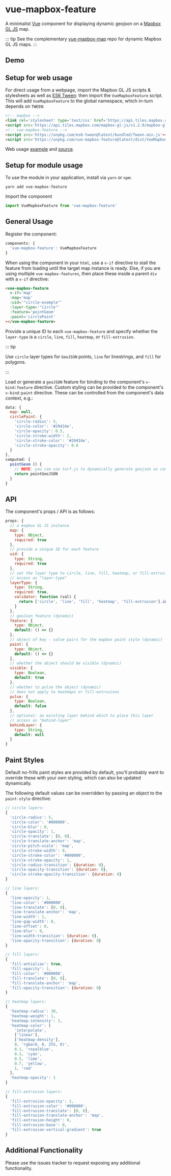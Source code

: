 vue-mapbox-feature
==================

A minimalist [Vue](https://vuejs.org/) component for displaying dynamic geojson on a [Mapbox GL JS](https://www.mapbox.com/mapbox-gl-js/api/) map.

::: tip
See the complementary [vue-mapbox-map](https://cityseer.github.io/vue-mapbox-map/) repo for dynamic Mapbox GL JS maps.
:::


Demo
----

<ClientOnly>
<Demo/>
</ClientOnly>


Setup for web usage
-------------------

For direct usage from a webpage, import the Mapbox GL JS scripts & stylesheets as well as [ES6 Tween](https://es6-tween.js.org/): then import the `VueMapboxFeature` script. This will add `VueMapboxFeature` to the global namespace, which in-turn depends on `TWEEN`:

```html
<!-- mapbox -->
<link rel='stylesheet' type='text/css' href='https://api.tiles.mapbox.com/mapbox-gl-js/v1.2.0/mapbox-gl.css'/>
<script src='https://api.tiles.mapbox.com/mapbox-gl-js/v1.2.0/mapbox-gl.js'></script>
<!-- vue-mapbox-feature -->
<script src='https://unpkg.com/es6-tween@latest/bundled/Tween.min.js'></script>
<script src='https://unpkg.com/vue-mapbox-feature@latest/dist/VueMapboxFeature.umd.js'></script>
```

Web usage [example](https://cityseer.github.io/vue-mapbox-feature/test.html) and [source](https://github.com/cityseer/vue-mapbox-feature/blob/master/docs/.vuepress/public/test.html).


Setup for module usage
----------------------

To use the module in your application, install via `yarn` or `npm`:
```
yarn add vue-mapbox-feature
```

Import the component
```javascript
import VueMapboxFeature from 'vue-mapbox-feature'
```


General Usage
-------------

Register the component:
```js
components: {
  'vue-mapbox-feature': VueMapboxFeature
}
```

When using the component in your `html`, use a `v-if` directive to stall the feature from loading until the target map instance is ready. Else, if you are using multiple `vue-mapbox-features`, then place these inside a parent `div` with a `v-if` directive:
```html
<vue-mapbox-feature
  v-if='map'
  :map='map'
  :uid='"circle-example"'
  :layer-type='"circle"'
  :feature='pointGeom'
  :paint='circlePaint'
></vue-mapbox-feature>
```

Provide a unique ID to each `vue-mapbox-feature` and specify whether the `layer-type` is a `circle`, `line`, `fill`, `heatmap`, or `fill-extrusion`.

::: tip

Use `circle` layer types for `GeoJSON` points, `line` for linestrings, and `fill` for polygons.

:::

Load or generate a `geoJSON` feature for binding to the component's `v-bind:feature` directive. Custom styling can be provided to the component's `v-bind:paint` directive. These can be controlled from the component's data context, e.g.:
```javascript
data: {
  map: null,
  circlePaint: {
    'circle-radius': 5,
    'circle-color': '#29434e',
    'circle-opacity': 0.5,
    'circle-stroke-width': 2,
    'circle-stroke-color': '#29434e',
    'circle-stroke-opacity': 0.8
  }
},
computed: {
  pointGeom () {
    // NOTE: you can use turf.js to dynamically generate geojson as computed properties
    return pointGeoJSON
  }
}
```

API
---
The component's props / API is as follows:
```javascript
props: {
  // a mapbox GL JS instance
  map: {
    type: Object,
    required: true
  },
  // provide a unique ID for each feature
  uid: {
    type: String,
    required: true
  },
  // set the layer type to circle, line, fill, heatmap, or fill-extrusion
  // access as "layer-type"
  layerType: {
    type: String,
    required: true,
    validator: function (val) {
      return ['circle', 'line', 'fill', 'heatmap', 'fill-extrusion'].indexOf(val) !== -1
    }
  },
  // geoJson feature (dynamic)
  feature: {
    type: Object,
    default: () => {}
  },
  // object of key - value pairs for the mapbox paint style (dynamic)
  paint: {
    type: Object,
    default: () => {}
  },
  // whether the object should be visible (dynamic)
  visible: {
    type: Boolean,
    default: true
  },
  // whether to pulse the object (dynamic)
  // does not apply to heatmaps or fill-extrusions
  pulse: {
    type: Boolean,
    default: false
  },
  // optional: an existing layer behind which to place this layer
  // access as "behind-layer"
  behindLayer: {
    type: String,
    default: null
  }
}
```

Paint Styles
------------
Default no-frills paint styles are provided by default, you'll probably want to override these with your own styling, which can also be updated dynamically.

The following default values can be overridden by passing an object to the `paint-style` directive:
```javascript
// circle layers:
{
  'circle-radius': 5,
  'circle-color': '#000000',
  'circle-blur': 0,
  'circle-opacity': 1,
  'circle-translate': [0, 0],
  'circle-translate-anchor': 'map',
  'circle-pitch-scale': 'map',
  'circle-stroke-width': 0,
  'circle-stroke-color': '#000000',
  'circle-stroke-opacity': 1,
  'circle-radius-transition': {duration: 0},
  'circle-opacity-transition': {duration: 0},
  'circle-stroke-opacity-transition': {duration: 0}
}

// line layers:
{
  'line-opacity': 1,
  'line-color': '#000000',
  'line-translate': [0, 0],
  'line-translate-anchor': 'map',
  'line-width': 1,
  'line-gap-width': 0,
  'line-offset': 0,
  'line-blur': 0,
  'line-width-transition': {duration: 0},
  'line-opacity-transition': {duration: 0}
}

// fill layers:
{
  'fill-antialias': true,
  'fill-opacity': 1,
  'fill-color': '#000000',
  'fill-translate': [0, 0],
  'fill-translate-anchor': 'map',
  'fill-opacity-transition': {duration: 0}
}

// heatmap layers:
{
  'heatmap-radius': 30,
  'heatmap-weight': 1,
  'heatmap-intensity': 1,
  'heatmap-color': [
    'interpolate',
    ['linear'],
    ['heatmap-density'],
    0, 'rgba(0, 0, 255, 0)',
    0.1, 'royalblue',
    0.3, 'cyan',
    0.5, 'lime',
    0.7, 'yellow',
    1, 'red'
  ],
  'heatmap-opacity': 1
}

// fill-extrusion layers:
{
  'fill-extrusion-opacity': 1,
  'fill-extrusion-color': '#000000',
  'fill-extrusion-translate': [0, 0],
  'fill-extrusion-translate-anchor': 'map',
  'fill-extrusion-height': 0,
  'fill-extrusion-base': 0,
  'fill-extrusion-vertical-gradient': true
}
```

Additional Functionality
------------------------
Please use the issues tracker to request exposing any additional functionality.
